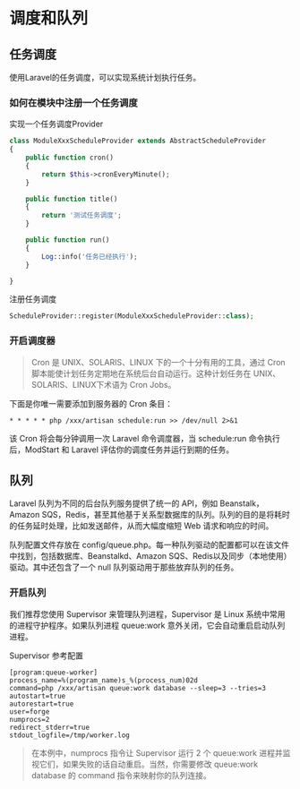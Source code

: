 # 调度和队列

## 任务调度

使用Laravel的任务调度，可以实现系统计划执行任务。

### 如何在模块中注册一个任务调度

实现一个任务调度Provider

```php
class ModuleXxxScheduleProvider extends AbstractScheduleProvider
{
    public function cron()
    {
        return $this->cronEveryMinute();
    }

    public function title()
    {
        return '测试任务调度';
    }

    public function run()
    {
        Log::info('任务已经执行');
    }

}

```

注册任务调度

```php
ScheduleProvider::register(ModuleXxxScheduleProvider::class);
```

### 开启调度器

> Cron 是 UNIX、SOLARIS、LINUX 下的一个十分有用的工具，通过 Cron 脚本能使计划任务定期地在系统后台自动运行。这种计划任务在 UNIX、SOLARIS、LINUX下术语为 Cron Jobs。

下面是你唯一需要添加到服务器的 Cron 条目：

```shell
* * * * * php /xxx/artisan schedule:run >> /dev/null 2>&1
```

该 Cron 将会每分钟调用一次 Laravel 命令调度器，当 schedule:run 命令执行后，ModStart 和 Laravel 评估你的调度任务并运行到期的任务。


## 队列

Laravel 队列为不同的后台队列服务提供了统一的 API，例如 Beanstalk，Amazon SQS，Redis，甚至其他基于关系型数据库的队列。队列的目的是将耗时的任务延时处理，比如发送邮件，从而大幅度缩短 Web 请求和响应的时间。

队列配置文件存放在 config/queue.php。每一种队列驱动的配置都可以在该文件中找到，包括数据库、Beanstalkd、Amazon SQS、Redis以及同步（本地使用）驱动。其中还包含了一个 null 队列驱动用于那些放弃队列的任务。


### 开启队列

我们推荐您使用 Supervisor 来管理队列进程，Supervisor 是 Linux 系统中常用的进程守护程序。如果队列进程 queue:work 意外关闭，它会自动重启启动队列进程。

Supervisor 参考配置

```
[program:queue-worker]
process_name=%(program_name)s_%(process_num)02d
command=php /xxx/artisan queue:work database --sleep=3 --tries=3
autostart=true
autorestart=true
user=forge
numprocs=2
redirect_stderr=true
stdout_logfile=/tmp/worker.log
```

> 在本例中，numprocs 指令让 Supervisor 运行 2 个 queue:work 进程并监视它们，如果失败的话自动重启。当然，你需要修改 queue:work database 的 command 指令来映射你的队列连接。
